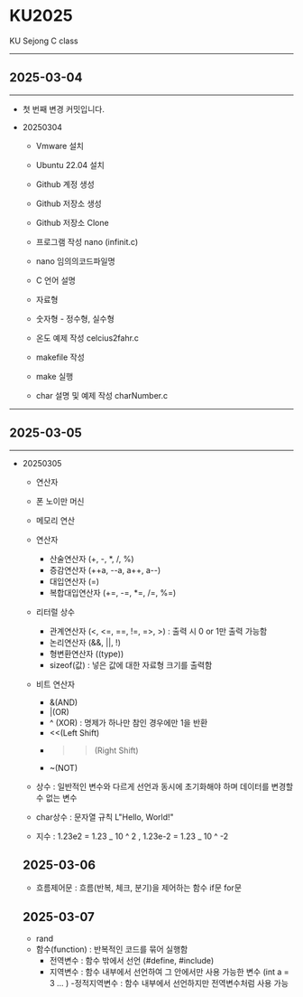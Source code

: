 # KU2025

KU Sejong C class

---

## 2025-03-04

---

- 첫 번째 변경 커밋입니다.

- 20250304

  - Vmware 설치
  - Ubuntu 22.04 설치
  - Github 계정 생성
  - Github 저장소 생성
  - Github 저장소 Clone

  - 프로그램 작성 nano (infinit.c)
  - nano 임의의코드파일명

  - C 언어 설명
  - 자료형
  - 숫자형 - 정수형, 실수형

  - 온도 예제 작성 celcius2fahr.c

  - makefile 작성
  - make 실행
  - char 설명 및 예제 작성 charNumber.c

---

## 2025-03-05

---

- 20250305

  - 연산자
  - 폰 노이만 머신
  - 메모리 연산

  - 연산자
    - 산술연산자 (+, -, \*, /, %)
    - 증감연산자 (++a, --a, a++, a--)
    - 대입연산자 (=)
    - 복합대입연산자 (+=, -=, \*=, /=, %=)
  - 리터럴 상수

    - 관계연산자 (<, <=, ==, !=, =>, >) : 출력 시 0 or 1만 출력 가능함
    - 논리연산자 (&&, ||, !)
    - 형변환연산자 ((type))
    - sizeof(값) : 넣은 값에 대한 자료형 크기를 출력함

  - 비트 연산자
    - &(AND)
    - |(OR)
    - ^ (XOR) : 명제가 하나만 참인 경우에만 1을 반환
    - <<(Left Shift)
    - > > (Right Shift)
    - ~(NOT)
  - 상수 : 일반적인 변수와 다르게 선언과 동시에 초기화해야 하며 데이터를 변경할 수 없는 변수
  - char상수 : 문자열 규칙 L"Hello, World!"
  - 지수 : 1.23e2 = 1.23 _ 10 ^ 2 , 1.23e-2 = 1.23 _ 10 ^ -2

  ## 2025-03-06

  - 흐름제어문 : 흐름(반복, 체크, 분기)을 제어하는 함수
    if문
    for문

  ## 2025-03-07

  - rand
  - 함수(function) : 반복적인 코드를 묶어 실행함
    - 전역변수 : 함수 밖에서 선언 (#define, #include)
    - 지역변수 : 함수 내부에서 선언하여 그 안에서만 사용 가능한 변수 (int a = 3 ... ) -정적지역변수 : 함수 내부에서 선언하지만 전역변수처럼 사용 가능
